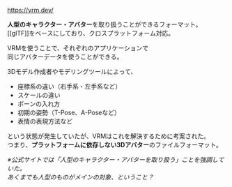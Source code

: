 <https://vrm.dev/>

**人型のキャラクター・アバター**を取り扱うことができるフォーマット。  
[[glTF]]をベースにしており、クロスプラットフォーム対応。

VRMを使うことで、それぞれのアプリケーションで  
同じアバターデータを使うことができる。

3Dモデル作成者やモデリングツールによって、

* 座標系の違い（右手系・左手系など）
* スケールの違い
* ボーンの入れ方
* 初期の姿勢（T-Pose、A-Poseなど）
* 表情の表現方法など

という状態が発生していたが、VRMはこれを解決するために考案された。  
つまり、**プラットフォームに依存しない3Dアバター**のファイルフォーマット。

*※公式サイトでは「人型のキャラクター・アバターを取り扱う」ことを強調していた。*  
*あくまでも人型のものがメインの対象、ということ？*